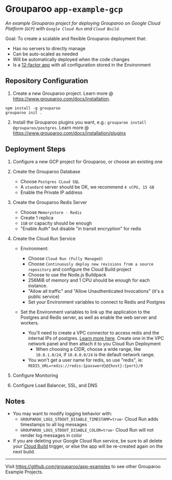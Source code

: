 # Grouparoo `app-example-gcp`

_An example Grouparoo project for deploying Grouparoo on Google Cloud Platform (`GCP`) with `Google Cloud Run` and `Cloud Build`._

Goal: To create a scalable and flexible Grouparoo deployment that:

- Has no servers to directly manage
- Can be auto-scaled as needed
- Will be automatically deployed when the code changes
- Is a [12-factor app](https://12factor.net/) with all configuration stored in the Environment

## Repository Configuration

1. Create a new Grouparoo project. Learn more @ https://www.grouparoo.com/docs/installation.

```
npm install -g grouparoo
grouparoo init .
```

2. Install the Grouparoo plugins you want, e.g.: `grouparoo install @grouparoo/postgres`. Learn more @ https://www.grouparoo.com/docs/installation/plugins

## Deployment Steps

1. Configure a new GCP project for Grouparoo, or choose an existing one
2. Create the Grouparoo Database

   - Choose `Postgres CLoud SQL`
   - A `standard` server should be OK, we recommend `4 vCPU, 15 GB`
   - Enable the Private IP address

3. Create the Grouparoo Redis Server

   - Choose `Memorystore - Redis`
   - Create 1 replica
   - `1GB` or capacity should be enough
   - "Enable Auth" but disable "in transit encryption" for redis

4. Create the Cloud Run Service

   - Environment:

     - Choose `Cloud Run (Fully Managed)`
     - Choose `Continuously deploy new revisions from a source repository` and configure the Cloud Build project
     - Choose to use the Node.js Buildpack
     - 256MiB of memory and 1 CPU should be enough for each instance.
     - "Allow all traffic" and "Allow Unauthenticated Invocations" (it's a public service)
     - Set your Environment variables to connect to Redis and Postgres

   - Set the Environment variables to link up the application to the Postgres and Redis server, as well as enable the web server and workers.
     - You'll need to create a VPC connector to access redis and the internal IPs of postgres. [Learn more here](https://cloud.google.com/vpc/docs/configure-serverless-vpc-access#creating_a_connector). Create one in the VPC network panel and then attach it to you Cloud Run Deployment
       - When choosing a CIDR, choose a wide range, like `10.8.1.0/24`, if `10.8.0.0/24` is the default network range.
     - You won't get a user name for redis, so use "redis", ie: `REDIS_URL=redis://redis:{password}@{host}:{port}/0`

5. Configure Monitoring
6. Configure Load Balancer, SSL, and DNS

## Notes

- You may want to modify logging behavior with:
  - `GROUPAROO_LOGS_STDOUT_DISABLE_TIMESTAMP=true`- Cloud Run adds timestamps to all log messages
  - `GROUPAROO_LOGS_STDOUT_DISABLE_COLOR=true`- Cloud Run will not render log messages in color
- If you are deleting your Google Cloud Run service, be sure to all delete your [Cloud Build](https://console.cloud.google.com/cloud-build/) trigger, or else the app will be re-created again on the next build.

---

Visit https://github.com/grouparoo/app-examples to see other Grouparoo Example Projects.
